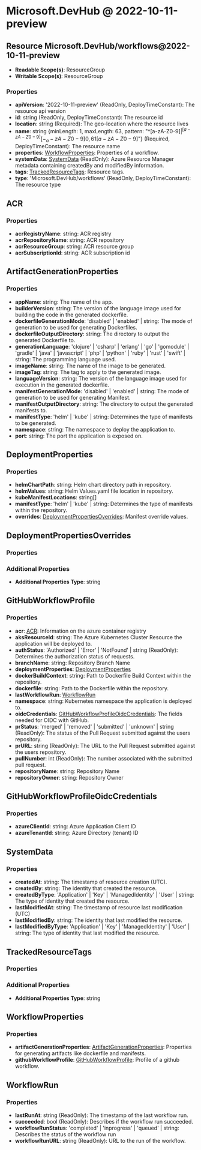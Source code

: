 # Microsoft.DevHub @ 2022-10-11-preview

## Resource Microsoft.DevHub/workflows@2022-10-11-preview
* **Readable Scope(s)**: ResourceGroup
* **Writable Scope(s)**: ResourceGroup
### Properties
* **apiVersion**: '2022-10-11-preview' (ReadOnly, DeployTimeConstant): The resource api version
* **id**: string (ReadOnly, DeployTimeConstant): The resource id
* **location**: string (Required): The geo-location where the resource lives
* **name**: string {minLength: 1, maxLength: 63, pattern: "^[a-zA-Z0-9]$|^[a-zA-Z0-9][-_a-zA-Z0-9]{0,61}[a-zA-Z0-9]$"} (Required, DeployTimeConstant): The resource name
* **properties**: [WorkflowProperties](#workflowproperties): Properties of a workflow.
* **systemData**: [SystemData](#systemdata) (ReadOnly): Azure Resource Manager metadata containing createdBy and modifiedBy information.
* **tags**: [TrackedResourceTags](#trackedresourcetags): Resource tags.
* **type**: 'Microsoft.DevHub/workflows' (ReadOnly, DeployTimeConstant): The resource type

## ACR
### Properties
* **acrRegistryName**: string: ACR registry
* **acrRepositoryName**: string: ACR repository
* **acrResourceGroup**: string: ACR resource group
* **acrSubscriptionId**: string: ACR subscription id

## ArtifactGenerationProperties
### Properties
* **appName**: string: The name of the app.
* **builderVersion**: string: The version of the language image used for building the code in the generated dockerfile.
* **dockerfileGenerationMode**: 'disabled' | 'enabled' | string: The mode of generation to be used for generating Dockerfiles.
* **dockerfileOutputDirectory**: string: The directory to output the generated Dockerfile to.
* **generationLanguage**: 'clojure' | 'csharp' | 'erlang' | 'go' | 'gomodule' | 'gradle' | 'java' | 'javascript' | 'php' | 'python' | 'ruby' | 'rust' | 'swift' | string: The programming language used.
* **imageName**: string: The name of the image to be generated.
* **imageTag**: string: The tag to apply to the generated image.
* **languageVersion**: string: The version of the language image used for execution in the generated dockerfile.
* **manifestGenerationMode**: 'disabled' | 'enabled' | string: The mode of generation to be used for generating Manifest.
* **manifestOutputDirectory**: string: The directory to output the generated manifests to.
* **manifestType**: 'helm' | 'kube' | string: Determines the type of manifests to be generated.
* **namespace**: string: The namespace to deploy the application to.
* **port**: string: The port the application is exposed on.

## DeploymentProperties
### Properties
* **helmChartPath**: string: Helm chart directory path in repository.
* **helmValues**: string: Helm Values.yaml file location in repository.
* **kubeManifestLocations**: string[]
* **manifestType**: 'helm' | 'kube' | string: Determines the type of manifests within the repository.
* **overrides**: [DeploymentPropertiesOverrides](#deploymentpropertiesoverrides): Manifest override values.

## DeploymentPropertiesOverrides
### Properties
### Additional Properties
* **Additional Properties Type**: string

## GitHubWorkflowProfile
### Properties
* **acr**: [ACR](#acr): Information on the azure container registry
* **aksResourceId**: string: The Azure Kubernetes Cluster Resource the application will be deployed to.
* **authStatus**: 'Authorized' | 'Error' | 'NotFound' | string (ReadOnly): Determines the authorization status of requests.
* **branchName**: string: Repository Branch Name
* **deploymentProperties**: [DeploymentProperties](#deploymentproperties)
* **dockerBuildContext**: string: Path to Dockerfile Build Context within the repository.
* **dockerfile**: string: Path to the Dockerfile within the repository.
* **lastWorkflowRun**: [WorkflowRun](#workflowrun)
* **namespace**: string: Kubernetes namespace the application is deployed to.
* **oidcCredentials**: [GitHubWorkflowProfileOidcCredentials](#githubworkflowprofileoidccredentials): The fields needed for OIDC with GitHub.
* **prStatus**: 'merged' | 'removed' | 'submitted' | 'unknown' | string (ReadOnly): The status of the Pull Request submitted against the users repository.
* **prURL**: string (ReadOnly): The URL to the Pull Request submitted against the users repository.
* **pullNumber**: int (ReadOnly): The number associated with the submitted pull request.
* **repositoryName**: string: Repository Name
* **repositoryOwner**: string: Repository Owner

## GitHubWorkflowProfileOidcCredentials
### Properties
* **azureClientId**: string: Azure Application Client ID
* **azureTenantId**: string: Azure Directory (tenant) ID

## SystemData
### Properties
* **createdAt**: string: The timestamp of resource creation (UTC).
* **createdBy**: string: The identity that created the resource.
* **createdByType**: 'Application' | 'Key' | 'ManagedIdentity' | 'User' | string: The type of identity that created the resource.
* **lastModifiedAt**: string: The timestamp of resource last modification (UTC)
* **lastModifiedBy**: string: The identity that last modified the resource.
* **lastModifiedByType**: 'Application' | 'Key' | 'ManagedIdentity' | 'User' | string: The type of identity that last modified the resource.

## TrackedResourceTags
### Properties
### Additional Properties
* **Additional Properties Type**: string

## WorkflowProperties
### Properties
* **artifactGenerationProperties**: [ArtifactGenerationProperties](#artifactgenerationproperties): Properties for generating artifacts like dockerfile and manifests.
* **githubWorkflowProfile**: [GitHubWorkflowProfile](#githubworkflowprofile): Profile of a github workflow.

## WorkflowRun
### Properties
* **lastRunAt**: string (ReadOnly): The timestamp of the last workflow run.
* **succeeded**: bool (ReadOnly): Describes if the workflow run succeeded.
* **workflowRunStatus**: 'completed' | 'inprogress' | 'queued' | string: Describes the status of the workflow run
* **workflowRunURL**: string (ReadOnly): URL to the run of the workflow.

